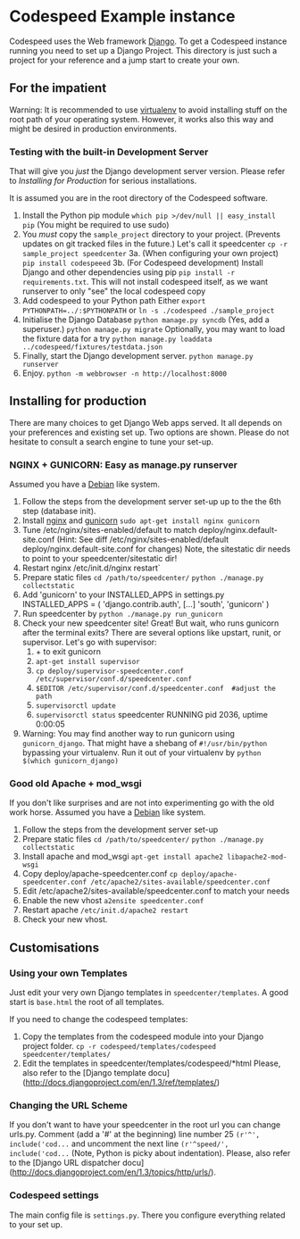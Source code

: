 # Codespeed Example instance

Codespeed uses the Web framework [Django](http://djangoproject.com/). To get a
Codespeed instance running you need to set up a Django Project. This directory
is just such a project for your reference and a jump start to create your own.

## For the impatient

Warning: It is recommended to use [virtualenv](http://pypi.python.org/pypi/virtualenv) to avoid installing
stuff on the root path of your operating system.
However, it works also this way and might be desired in production
environments.

### Testing with the built-in Development Server
That will give you *just* the Django development server version. Please
refer to *Installing for Production* for serious installations.

It is assumed you are in the root directory of the Codespeed software.

1. Install the Python pip module
   `which pip >/dev/null || easy_install pip`
   (You might be required to use sudo)
2. You *must* copy the `sample_project` directory to your project. (Prevents updates on
   git tracked files in the future.) Let's call it speedcenter
   `cp -r sample_project speedcenter`
3a. (When configuring your own project) `pip install codespeeed`
3b. (For Codespeed development) Install Django and other dependencies using pip
   `pip install -r requirements.txt`. This will not install codespeed itself, as we want runserver to only "see" the local codespeed copy
4. Add codespeed to your Python path
   Either
   `export PYTHONPATH=../:$PYTHONPATH`
   or
   `ln -s ./codespeed ./sample_project`
5. Initialise the Django Database
   `python manage.py syncdb`
   (Yes, add a superuser.)
   `python manage.py migrate`
   Optionally, you may want to load the fixture data for a try
   `python manage.py loaddata ../codespeed/fixtures/testdata.json`
6. Finally, start the Django development server.
   `python manage.py runserver`
7. Enjoy.
   `python -m webbrowser -n http://localhost:8000`

## Installing for production
There are many choices to get Django Web apps served. It all depends on
your preferences and existing set up. Two options are shown. Please do
not hesitate to consult a search engine to tune your set-up.

### NGINX + GUNICORN: Easy as manage.py runserver
Assumed you have a [Debian](http://www.debian.org) like system.

1. Follow the steps from the development server set-up up to the the 6th step (database init).
2. Install [nginx](http://nginx.net/) and [gunicorn](http://gunicorn.org/)
   `sudo apt-get install nginx gunicorn`
3. Tune /etc/nginx/sites-enabled/default to match
   deploy/nginx.default-site.conf
   (Hint: See diff /etc/nginx/sites-enabled/default deploy/nginx.default-site.conf
   for changes)
   Note, the sitestatic dir needs to point to your speedcenter/sitestatic dir!
4. Restart nginx
   /etc/init.d/nginx restart`
5. Prepare static files
   `cd /path/to/speedcenter/`
   `python ./manage.py collectstatic`
6. Add 'gunicorn' to your INSTALLED_APPS in settings.py
   INSTALLED_APPS = (
       'django.contrib.auth',
   [...]
       'south',
       'gunicorn'
   )
6. Run speedcenter by
   `python ./manage.py run_gunicorn`
7. Check your new speedcenter site! Great! But wait, who runs gunicorn after the
   terminal exits?
   There are several options like upstart, runit, or supervisor.
   Let's go with supervisor:
   1. <Ctrl>+<c> to exit gunicorn
   2. `apt-get install supervisor`
   3. `cp deploy/supervisor-speedcenter.conf /etc/supervisor/conf.d/speedcenter.conf`
   4. `$EDITOR /etc/supervisor/conf.d/speedcenter.conf  #adjust the path`
   5. `supervisorctl update`
   6. `supervisorctl status`
       speedcenter                      RUNNING    pid 2036, uptime 0:00:05
8. Warning: You may find another way to run gunicorn using `gunicorn_django`. That might
   have a shebang of `#!/usr/bin/python` bypassing your virtualenv. Run it out of your
   virtualenv by `python $(which gunicorn_django)`

### Good old Apache + mod_wsgi
If you don't like surprises and are not into experimenting go with the old work horse.
Assumed you have a [Debian](http://www.debian.org) like system.

1. Follow the steps from the development server set-up
2. Prepare static files
   `cd /path/to/speedcenter/`
   `python ./manage.py collectstatic`
3. Install apache and mod_wsgi
   `apt-get install apache2 libapache2-mod-wsgi`
4. Copy deploy/apache-speedcenter.conf
   `cp deploy/apache-speedcenter.conf /etc/apache2/sites-available/speedcenter.conf`
5. Edit /etc/apache2/sites-available/speedcenter.conf to match your needs
6. Enable the new vhost
   `a2ensite speedcenter.conf`
7. Restart apache
   `/etc/init.d/apache2 restart`
8. Check your new vhost.

## Customisations

### Using your own Templates
Just edit your very own Django templates in `speedcenter/templates`. A good
start is `base.html` the root of all templates.

If you need to change the codespeed templates:
1. Copy the templates from the codespeed module into your Django project folder.
   `cp -r codespeed/templates/codespeed  speedcenter/templates/`
2. Edit the templates in speedcenter/templates/codespeed/*html
Please, also refer to the [Django template docu]
(http://docs.djangoproject.com/en/1.3/ref/templates/)

### Changing the URL Scheme
If you don't want to have your speedcenter in the root url you can change urls.py.
Comment (add a '#' at the beginning) line number 25 `(r'^', include('cod...`
and uncomment the next line `(r'^speed/', include('cod...` (Note, Python is
picky about indentation).
Please, also refer to the [Django URL dispatcher docu]
(http://docs.djangoproject.com/en/1.3/topics/http/urls/).

### Codespeed settings
The main config file is `settings.py`. There you configure everything related
to your set up.
